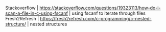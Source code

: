 Stackoverflow | https://stackoverflow.com/questions/19323113/how-do-i-scan-a-file-in-c-using-fscanf | using fscanf to iterate through files
Fresh2Refresh | https://fresh2refresh.com/c-programming/c-nested-structure/ | nested structures